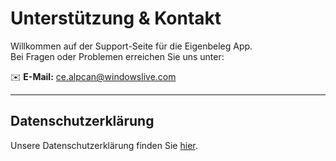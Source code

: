 # Unterstützung & Kontakt

Willkommen auf der Support-Seite für die Eigenbeleg App.  
Bei Fragen oder Problemen erreichen Sie uns unter:

✉️ **E-Mail:** [ce.alpcan@windowslive.com](mailto:ce.alpcan@windowslive.com)

---

## Datenschutzerklärung

Unsere Datenschutzerklärung finden Sie [hier](https://waffledunker.github.io/pdf_beleg_erstellen_ios/privacy).
